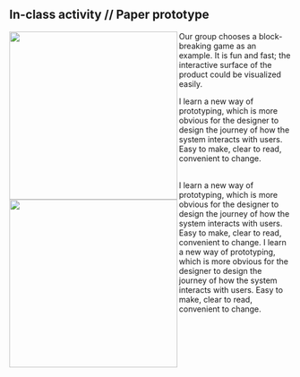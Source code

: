 ## In-class activity // Paper prototype

<img align="left" width="300" height="300" src="https://github.com/ShuchenWuu/Slave-to-algorithm/blob/master/week%206/Screen%20Shot%202020-08-28%20at%2012.43.50.png">

<img align="left" height="300" src="https://github.com/ShuchenWuu/Slave-to-algorithm/blob/master/week%206/IMB_UIkZHR.GIF">

Our group chooses a block-breaking game as an example. It is fun and fast; the interactive surface of the product could be visualized easily.

I learn a new way of prototyping, which is more obvious for the designer to design the journey of how the system interacts with users. Easy to make, clear to read, convenient to change.


<br />
I learn a new way of prototyping, which is more obvious for the designer to design the journey of how the system interacts with users. Easy to make, clear to read, convenient to change.
I learn a new way of prototyping, which is more obvious for the designer to design the journey of how the system interacts with users. Easy to make, clear to read, convenient to change.
